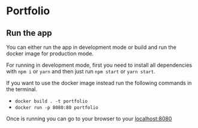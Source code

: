 # Portfolio

## Run the app

You can either run the app in development mode or build and run the docker image for production mode.

For running in development mode, first you need to install all dependencies with `npm i` or `yarn` and then just run `npm start` or `yarn start`.

If you want to use the docker image instead run the following commands in the terminal.

- `docker build . -t portfolio`
- `docker run -p 8080:80 portfolio`

Once is running you can go to your browser to your [localhost:8080](http://localhost:8080)
